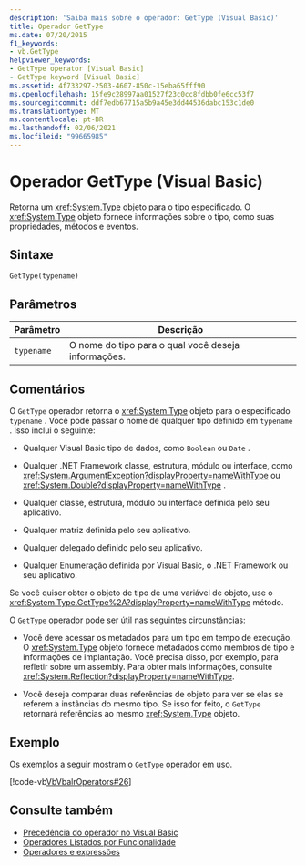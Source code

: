 ```yaml
---
description: 'Saiba mais sobre o operador: GetType (Visual Basic)'
title: Operador GetType
ms.date: 07/20/2015
f1_keywords:
- vb.GetType
helpviewer_keywords:
- GetType operator [Visual Basic]
- GetType keyword [Visual Basic]
ms.assetid: 4f733297-2503-4607-850c-15eba65fff90
ms.openlocfilehash: 15fe9c28997aa01527f23c0cc8fdbb0fe6cc53f7
ms.sourcegitcommit: ddf7edb67715a5b9a45e3dd44536dabc153c1de0
ms.translationtype: MT
ms.contentlocale: pt-BR
ms.lasthandoff: 02/06/2021
ms.locfileid: "99665985"
---
```

# <a name="gettype-operator-visual-basic"></a>Operador GetType (Visual Basic)

Retorna um <xref:System.Type> objeto para o tipo especificado. O <xref:System.Type> objeto fornece informações sobre o tipo, como suas propriedades, métodos e eventos.  
  
## <a name="syntax"></a>Sintaxe  
  
```vb  
GetType(typename)  
```  
  
## <a name="parameters"></a>Parâmetros  
  
|Parâmetro|Descrição|  
|---|---|  
|`typename`|O nome do tipo para o qual você deseja informações.|  
  
## <a name="remarks"></a>Comentários  

 O `GetType` operador retorna o <xref:System.Type> objeto para o especificado `typename` . Você pode passar o nome de qualquer tipo definido em `typename` . Isso inclui o seguinte:  
  
- Qualquer Visual Basic tipo de dados, como `Boolean` ou `Date` .  
  
- Qualquer .NET Framework classe, estrutura, módulo ou interface, como <xref:System.ArgumentException?displayProperty=nameWithType> ou <xref:System.Double?displayProperty=nameWithType> .  
  
- Qualquer classe, estrutura, módulo ou interface definida pelo seu aplicativo.  
  
- Qualquer matriz definida pelo seu aplicativo.  
  
- Qualquer delegado definido pelo seu aplicativo.  
  
- Qualquer Enumeração definida por Visual Basic, o .NET Framework ou seu aplicativo.  
  
 Se você quiser obter o objeto de tipo de uma variável de objeto, use o <xref:System.Type.GetType%2A?displayProperty=nameWithType> método.  
  
 O `GetType` operador pode ser útil nas seguintes circunstâncias:  
  
- Você deve acessar os metadados para um tipo em tempo de execução. O <xref:System.Type> objeto fornece metadados como membros de tipo e informações de implantação. Você precisa disso, por exemplo, para refletir sobre um assembly. Para obter mais informações, consulte <xref:System.Reflection?displayProperty=nameWithType>.  
  
- Você deseja comparar duas referências de objeto para ver se elas se referem a instâncias do mesmo tipo. Se isso for feito, o `GetType` retornará referências ao mesmo <xref:System.Type> objeto.  
  
## <a name="example"></a>Exemplo  

 Os exemplos a seguir mostram o `GetType` operador em uso.  
  
 [!code-vb[VbVbalrOperators#26](~/samples/snippets/visualbasic/VS_Snippets_VBCSharp/VbVbalrOperators/VB/Class1.vb#26)]  
  
## <a name="see-also"></a>Consulte também

- [Precedência do operador no Visual Basic](operator-precedence.md)
- [Operadores Listados por Funcionalidade](operators-listed-by-functionality.md)
- [Operadores e expressões](../../programming-guide/language-features/operators-and-expressions/index.md)
